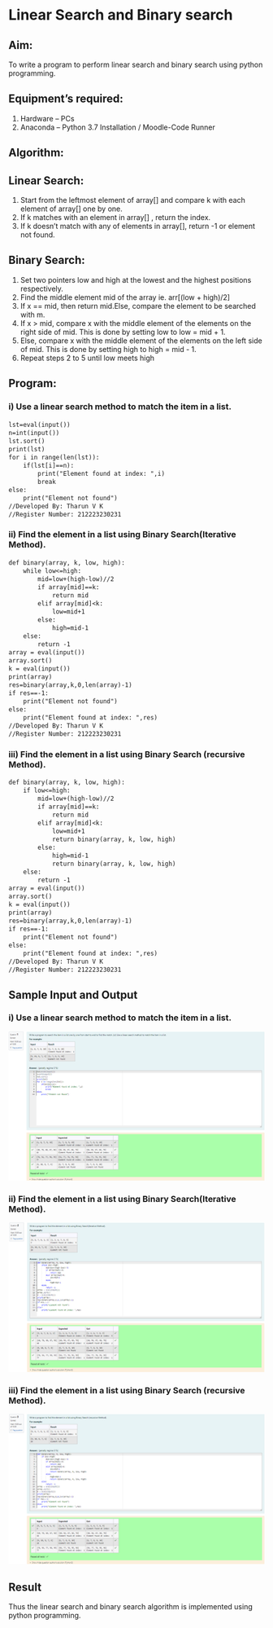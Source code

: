 # Linear Search and Binary search
## Aim:
To write a program to perform linear search and binary search using python programming.
## Equipment’s required:
1.	Hardware – PCs
2.	Anaconda – Python 3.7 Installation / Moodle-Code Runner
## Algorithm:
## Linear Search:
1.	Start from the leftmost element of array[] and compare k with each element of array[] one by one.
2.	If k matches with an element in array[] , return the index.
3.	If k doesn’t match with any of elements in array[], return -1 or element not found.
## Binary Search:
1.	Set two pointers low and high at the lowest and the highest positions respectively.
2.	Find the middle element mid of the array ie. arr[(low + high)/2]
3.	If x == mid, then return mid.Else, compare the element to be searched with m.
4.	If x > mid, compare x with the middle element of the elements on the right side of mid. This is done by setting low to low = mid + 1.
5.	Else, compare x with the middle element of the elements on the left side of mid. This is done by setting high to high = mid - 1.
6.	Repeat steps 2 to 5 until low meets high
## Program:
### i) Use a linear search method to match the item in a list.
```
lst=eval(input())
n=int(input())
lst.sort()
print(lst)
for i in range(len(lst)):
    if(lst[i]==n):
        print("Element found at index: ",i)
        break
else:
    print("Element not found")
//Developed By: Tharun V K
//Register Number: 212223230231

```
### ii) Find the element in a list using Binary Search(Iterative Method).
```
def binary(array, k, low, high):
    while low<=high:
        mid=low+(high-low)//2
        if array[mid]==k:
            return mid
        elif array[mid]<k:
            low=mid+1
        else:
            high=mid-1
    else:
        return -1
array = eval(input())
array.sort()
k = eval(input()) 
print(array)
res=binary(array,k,0,len(array)-1)
if res==-1:
    print("Element not found")
else:
    print("Element found at index: ",res)
//Developed By: Tharun V K
//Register Number: 212223230231
```
### iii) Find the element in a list using Binary Search (recursive Method).
```
def binary(array, k, low, high):
    if low<=high:
        mid=low+(high-low)//2
        if array[mid]==k:
            return mid
        elif array[mid]<k:
            low=mid+1
            return binary(array, k, low, high)
        else:
            high=mid-1
            return binary(array, k, low, high)
    else:
        return -1
array = eval(input())
array.sort()
k = eval(input()) 
print(array)
res=binary(array,k,0,len(array)-1)
if res==-1:
    print("Element not found")
else:
    print("Element found at index: ",res)
//Developed By: Tharun V K
//Register Number: 212223230231
```
## Sample Input and Output
### i) Use a linear search method to match the item in a list.
![alt text](<Screenshot 2024-04-13 214459.png>)
### ii) Find the element in a list using Binary Search(Iterative Method).
![alt text](<Screenshot 2024-04-13 214516.png>)
### iii) Find the element in a list using Binary Search (recursive Method).
![alt text](<Screenshot 2024-04-13 214532.png>)

## Result
Thus the linear search and binary search algorithm is implemented using python programming.
